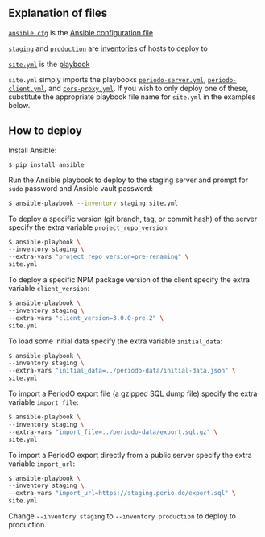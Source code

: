 ## Explanation of files

[`ansible.cfg`](ansible.cfg) is the [Ansible configuration file](http://docs.ansible.com/ansible/latest/intro_configuration.html)

[`staging`](staging) and [`production`](production) are [inventories](http://docs.ansible.com/ansible/latest/intro_inventory.html) of hosts to deploy to

[`site.yml`](site.yml) is the [playbook](http://docs.ansible.com/ansible/latest/playbooks.html)

`site.yml` simply imports the playbooks [`periodo-server.yml`](periodo-server.yml), [`periodo-client.yml`](periodo-client.yml), and [`cors-proxy.yml`](cors-proxy.yml). If you wish to only deploy one of these, substitute the appropriate playbook file name for `site.yml` in the examples below.

## How to deploy

Install Ansible:
```
$ pip install ansible
```

Run the Ansible playbook to deploy to the staging server and prompt
for `sudo` password and Ansible vault password:

```sh
$ ansible-playbook --inventory staging site.yml
```

To deploy a specific version (git branch, tag, or commit hash) of the server specify the extra variable `project_repo_version`:

```sh
$ ansible-playbook \
--inventory staging \
--extra-vars "project_repo_version=pre-renaming" \
site.yml
```

To deploy a specific NPM package version of the client specify the extra variable `client_version`:

```sh
$ ansible-playbook \
--inventory staging \
--extra-vars "client_version=3.0.0-pre.2" \
site.yml
```

To load some initial data specify the extra variable `initial_data`:

```sh
$ ansible-playbook \
--inventory staging \
--extra-vars "initial_data=../periodo-data/initial-data.json" \
site.yml
```

To import a PeriodO export file (a gzipped SQL dump file) specify the
extra variable `import_file`:

```sh
$ ansible-playbook \
--inventory staging \
--extra-vars "import_file=../periodo-data/export.sql.gz" \
site.yml
```

To import a PeriodO export directly from a public server specify the
extra variable `import_url`:

```sh
$ ansible-playbook \
--inventory staging \
--extra-vars "import_url=https://staging.perio.do/export.sql" \
site.yml
```

Change `--inventory staging` to `--inventory production` to deploy to production.
